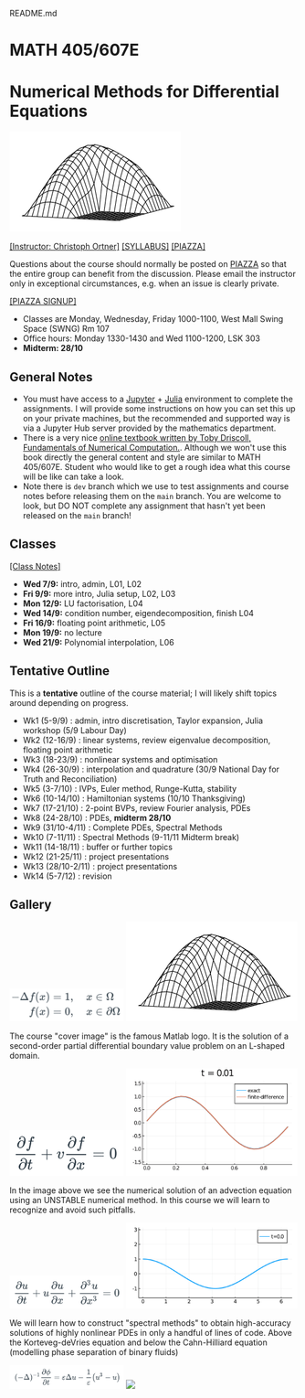 README.md
# MATH 405/607E
# Numerical Methods for Differential Equations

<img src="files/Lshape.png" alt="banner" width="300"/>

[[Instructor: Christoph Ortner]](http://www.math.ubc.ca/~ortner/)
[[SYLLABUS]](files/syllabus-math405-2022.pdf)
[[PIAZZA]](https://canvas.ubc.ca/courses/103731/external_tools/201?display=borderless)

Questions about the course should normally be posted on [PIAZZA](https://canvas.ubc.ca/courses/103731/external_tools/201?display=borderless) so that the entire group can benefit from the discussion. Please email the instructor only in exceptional circumstances, e.g. when an issue is clearly private. 

[[PIAZZA SIGNUP]](https://piazza.com/ubc.ca/winterterm12022/math4051012022w1)

* Classes are Monday, Wednesday, Friday 1000-1100, West Mall Swing Space  (SWNG) Rm 107  
* Office hours: Monday 1330-1430 and Wed 1100-1200, LSK 303 
* **Midterm: 28/10**

## General Notes 

* You must have access to a [Jupyter](https://jupyter.org) + [Julia](https://julialang.org) environment to complete the assignments. I will provide some instructions on how you can set this up on your private machines, but the recommended and supported way is via a Jupyter Hub server provided by the mathematics department.
* There is a very nice [online textbook written by Toby Driscoll, Fundamentals of Numerical Computation.](https://fncbook.github.io/fnc/frontmatter.html). Although we won't use this book directly the general content and style are similar to MATH 405/607E. Student who would like to get a rough idea what this course will be like can take a look.
* Note there is `dev` branch which we use to test assignments and course notes before releasing them on the `main` branch. You are welcome to look, but DO NOT complete any assignment that hasn't yet been released on the `main` branch!

## Classes

[[Class Notes]](https://notability.com/n/8CcwbmTS3m9B2w6v6dQ~1)


- **Wed 7/9:** intro, admin,  L01, L02
- **Fri 9/9:** more intro, Julia setup, L02, L03 
- **Mon 12/9:** LU factorisation, L04 
- **Wed 14/9:** condition number, eigendecomposition, finish L04
- **Fri 16/9:** floating point arithmetic, L05 
- **Mon 19/9:** no lecture 
- **Wed 21/9:** Polynomial interpolation, L06 

## Tentative Outline 

This is a **tentative** outline of the course material; I will likely shift topics around depending on progress.

* Wk1 (5-9/9) : admin, intro discretisation, Taylor expansion, Julia workshop (5/9 Labour Day)
* Wk2 (12-16/9) : linear systems, review eigenvalue decomposition, floating point arithmetic
* Wk3 (18-23/9) : nonlinear systems and optimisation
* Wk4 (26-30/9) : interpolation and quadrature (30/9 National Day for Truth and Reconciliation)
* Wk5 (3-7/10) : IVPs, Euler method, Runge-Kutta, stability
* Wk6 (10-14/10) : Hamiltonian systems  (10/10 Thanksgiving)
* Wk7 (17-21/10) : 2-point BVPs, review Fourier analysis, PDEs
* Wk8 (24-28/10) : PDEs, **midterm 28/10**
* Wk9 (31/10-4/11) : Complete PDEs, Spectral Methods
* Wk10 (7-11/11) : Spectral Methods (9-11/11 Midterm break)
* Wk11 (14-18/11) : buffer or further topics
* Wk12 (21-25/11) : project presentations
* Wk13 (28/10-2/11) : project presentations
* Wk14 (5-7/12) : revision

## Gallery 

<img src="files/Lshape_formula.png" width="200" />
<img src="files/Lshape.png" width="300" />

The course "cover image" is the famous Matlab logo. It is the solution of a second-order partial differential boundary value problem on an L-shaped domain.

<img src="files/advection_formula.png" width="200" />
<img src="files/advection.gif" width="300" />

In the image above we see the numerical solution of an advection equation using an UNSTABLE numerical method. In this course we will learn to recognize and avoid such pitfalls.

<img src="files/kdv_formula.png" width="200" />
<img src="files/kdv.gif" width="300" />

We will learn how to construct "spectral methods" to obtain high-accuracy solutions of highly nonlinear PDEs in only a handful of lines of code. Above the Korteveg-deVries equation and below the Cahn-Hilliard equation (modelling phase separation of binary fluids)

<img src="files/cahnhilliard_formula.png" width="200" />
<img src="files/cahnhilliard.gif" width="300" />


<!-- #### Preview 

In our first or second class I will give you a rapid overview to the kind of topics, problems and challenges that we will address in this course (we will of course revisit all of these topic in later classes). Draft notes for the class are here: [[L02-Preview-2ptBVP.ipynb]](notes/L02-Preview-2ptBVP.ipynb). -->

<!-- 
#### Tue 8 Sep 2020

No lecture due to Imagine Day.

#### Thu 10 Sep 2020

- [L01-Introduction.ipynb](notes/L01-Introduction.ipynb) : introduction and motivation for the course
- [L02-Preview-2ptBVP.ipynb](notes/L02-Preview-2ptBVP.ipynb) : finite difference approximation of a 2-point boundary value problem, this provides a rapid overview of several concepts we will study in more detail throughout the course
- Recorded Lecture R01 Error Estimate for the 2-point BVP: [[pdf]](https://www.dropbox.com/s/r3ggku6pei6jyv6/R01-ErrorAnalysis-2ptbvp.pdf?dl=0), [[mov]](https://www.dropbox.com/s/siu1avr9373zkmc/R01-ErrorAnalysis2ptbvp.mov?dl=0), [[m4v]](https://www.dropbox.com/s/wysjmuavxr5tsjx/R01-ErrorAnalysis2ptbvp.m4v?dl=0) -->

<!-- 
#### Tue 15 Sep 2020

 - [L03-LinearSystems.ipynb](notes/L03-LinearSystems.ipynb) : Numerical solution of linear systems, LU factorisation, review of eigendecomposition
 - [WS01-WS01-Installing-Julia.ipynb](notes/WS01-Installing-Julia.ipynb) : setup of the computational infrastructure
 - Recorded lecture R02 on hermitian matrices: [[pdf]](https://www.dropbox.com/s/vw8gl5ylh7cjlji/R02-HermitianMatrices.pdf?dl=0), [[mov]](https://www.dropbox.com/s/ejuw0uteq8g1oik/R02-HermitianMatrices.mov?dl=0), [[m4v]](https://www.dropbox.com/s/fo1tijjubetp8xb/R02-HermitianMatrices.m4v?dl=0)
 - [Live Lecture](https://www.dropbox.com/s/udkht0ad8hpikm3/LL-15Sep.mp4?dl=0)
 - [S01-assignments](https://www.dropbox.com/s/7l0kabfmry4b3m4/S01-assignments.mp4?dl=0) (Additional Recording on How to Complete Assignments)

#### Thu 17 Sep
 - Complete linear systems (eigen decomposition) but you are welcome to read this also on your own; cf. L03
 - The remaining time will be used as an office hour to finalize everybody's setup. If you don't yet have a working setup then please come to this session.
 - [S02-Eigendecomposition](https://www.dropbox.com/s/n2k6vssyn8j0ht2/S02-Eigendecomposition.mp4?dl=0)

#### Tue 22 Sep
 - [L04-Nonlinear-Systems.ipynb](notes/L04-Nonlinear-Systems.ipynb) : Iterative solution of nonlinear equations and systems, Newton, bisection, fixed point iterations.
 - [Live Recording](https://www.dropbox.com/s/qjz0kl3r5pd5v2b/LL-22Sep.mp4?dl=0)
 - Recorded lecture on Newton's method: [[pdf]](https://www.dropbox.com/s/rprve1vekl3jnz0/R03-NewtonMethod.pdf?dl=0), [[mov]](https://www.dropbox.com/s/4ewsg8bemfa2kcp/R03-NewtonMethod.mov?dl=0), [[m4v]](https://www.dropbox.com/s/i8ss4onb06zhbn4/R03-NewtonMethod.m4v?dl=0)
 - The remaining time will be used to discuss miniprojects.

#### Thu 24 Sep
 - Miniproject: C. Ortner - The standard model of Floating Point Arithmetic
 - Miniproject 1 - Group-0 Miniproject - Linear Least Squares and the QR factoriation
 - [Live Recording](https://www.dropbox.com/s/hbcluky2im2np2g/LL-24Sep.mp4?dl=0)

#### Tue 29 Sep
 - [L05-Interpolation-Quadrature.ipynb](notes/L05-Interpolation-Quadrature.ipynb)
 - Recorded Lecture on Weierstrass Approximation Theorem: [[pdf]](https://www.dropbox.com/s/7da4fxrywh2st6r/R04-WeierstrassApxThm.pdf?dl=0), [[mov]](https://www.dropbox.com/s/3q3g1tu6vxgsolu/R04-WeierstrassApxThm.mov?dl=0), [[m4v]](https://www.dropbox.com/s/oq3pohooiz8ko8c/R04-WeierstrassApxThm.m4v?dl=0)
 - [Live Recording](https://www.dropbox.com/s/j3ybkoqb4lx3pvk/LL-29Sep.mp4?dl=0)

#### Thu 1 Oct
 - Miniproject-1 Group-1: Thomas Algorithm
 - Complete [L05-Interpolation-Quadrature.ipynb](notes/L05-Interpolation-Quadrature.ipynb)
 - [Live Recording](https://www.dropbox.com/s/gysgg2gjcokyfbd/LL-01Oct.mp4?dl=0)

### Tue 6 Oct
 - [L06-IVPs.ipynb](notes/L06-IVPs.ipynb) - Numerical solution of ODEs
 - [Live Recording](https://www.dropbox.com/s/l1bls0vf3u2hrxx/LL-06Oct.mp4?dl=0)
 - Recorded lecture R05-GronwallInequalities: [[pdf]](https://www.dropbox.com/s/bz4qria0ip7r4aw/R05-GronwallInequalities.pdf?dl=0), [[mov]](https://www.dropbox.com/s/hneh3ukds4y3sj2/R05-GronwallInequalities.mov?dl=0), [[m4v]](https://www.dropbox.com/s/totdq2rpikhco36/R05-GronwallInequalities.m4v?dl=0)

### Thu 8 Oct
 - Miniproject 1 Group 2 : Steepest descent method
 - Miniproject 1 Group 3 : Nonlinear Least squares
 - [Live Recording](https://www.dropbox.com/s/km2i60203h22su2/LL-08Oct.mp4?dl=0)

### Tue 13 Oct
 - Stability, stiff equations, implicit numerical integrators
 - [L07-L07-IVPs-Stability.ipynb](notes/L07-IVPs-Stability.ipynb)
 - [Live Recording](https://www.dropbox.com/s/dfgll2cwe3878k0/LL-13Oct.mp4?dl=0)

### Thu 15 Oct
 - Miniproject 1 Group 4 : Brent's method
 - Miniproject 1 Group 5 : B-splines
 - [Live Recording](https://www.dropbox.com/s/em09jo0pos7ol9m/LL-15Oct.mp4?dl=0)

### Tue 20 Oct
 - structure preserving numerical integrators: Hamiltonian systems
 - [L08-IVPs-Hamiltonian.ipynb](notes/L08-IVPs-Hamiltonian.ipynb)
 - [Live Recording](https://www.dropbox.com/s/116c6pentcrb486/LL-20Oct.mp4?dl=0)

### Thu 22 Oct
 - [Live Recording](https://www.dropbox.com/s/c3lhppi6f76q4jj/LL-22Oct.mp4?dl=0)
 - Miniproject 1 Group 6 : Compensated summation
 - Miniproject 1 Group 7 : Adaptive Quadrature


### Preparatory reading for PDEs
 - Please Review [L02-Preview-2ptBVP.ipynb](notes/L02-Preview-2ptBVP.ipynb)
 - Recorded lecture R06 on Fourier Analysis: [[pdf]](https://www.dropbox.com/s/im8jqyyyx3lto20/R06-FourierAnalysis.pdf?dl=0) [[mov]](https://www.dropbox.com/s/c5cyj9q7tydfhcv/R06-FourierAnalysis.mov?dl=0) [[m4v]](https://www.dropbox.com/s/t0asyp2jxqgj8ph/R06-FourierAnalysis.m4v?dl=0)
 - If you'd like to dive deeper into this topic I recommend e.g. [Chapter 2](https://people.maths.ox.ac.uk/trefethen/2all.pdf) from Nick Trefethen's lecture notes.

### Tue 27 Oct
 - [L09-PDEs-Diffusion](notes/L09-PDE-Diffusion.ipynb)
 - [Live Recording](https://www.dropbox.com/s/kz6n0g9vl2tj804/LL-27Oct.mp4?dl=0)

### Thu 29 Oct
 - Miniproject 1 Group 8 : Introduction to Multi-step methods
 - Miniproject 1 Group 9 : Adaptive ODE Solvers
 - [Live Recording](https://www.dropbox.com/s/1espj2g2076izez/LL-29Oct.mp4?dl=0)

### Tue 3 Nov
 - [L10-PDEs-Advection](notes/L10-PDE-Advection.ipynb)
 - [Live Recording](https://www.dropbox.com/s/cufecn7fxggo9k2/LL-03Nov.mp4?dl=0)

### Thu 5 Nov 
 - Project 2 - Group 1: QR Algorithm for Eigenvalue Problems
 - [Live Recording](https://www.dropbox.com/s/znrt5eqjt9re8yp/LL-05Nov.mp4?dl=0)

### Tue 10 Nov
 - [L11-SpectralMethods-Approximation](notes/L11-SpectralMethods-Approximation.ipynb)
 - Recorded Lecture on Paley Wiener Theorems: [[pdf]](https://www.dropbox.com/s/yhot3194h9yojd1/R07-PaleyWienerTheorem.pdf?dl=0) [[mov]](https://www.dropbox.com/s/6ecozbehn8300tw/R07-PaleyWienerTheorem.mov?dl=0) [[m4v]](https://www.dropbox.com/s/i2zpre79kgg9jdo/R07-PaleyWienerTheorems.m4v?dl=0)
 - [Live Recording](https://www.dropbox.com/s/p3ihc1vc2qccz7d/LL-10Nov.mp4?dl=0) [[PDF]](https://www.dropbox.com/s/tjvmu8xddnukuv1/LL-10Nov-SpectralMethods-Approx.pdf?dl=0)

### Thu 12 Nov 
  - Miniproject 2 - Group 2 : Symplectic Integrators 
  - Miniproject 2 - Grad-Students : SDEs 
  - [Live Recording](https://www.dropbox.com/s/dxb9yfex24iif7f/LL-12Nov.mp4?dl=0)

### Tue 17 Nov
  - [L12-SpectralMethods-PDE](notes/L12-SpectralMethods-BVPs.ipynb)
  - [Live Recording](https://www.dropbox.com/s/y1sqjjzdtuub7ds/LL-17Nov.mp4?dl=0) [[PDF]](https://www.dropbox.com/s/g3woy9pkqusycpk/LL-17Nov-SpectralMethods-PDEs.pdf?dl=0)

### Thu 19 Nov
  - Project 2 - Lax-Wendroff Scheme
  - [Live Recording](https://www.dropbox.com/s/sjnaci6zuswz7o3/LL-19Nov.mp4?dl=0)

### Preparatory Reading for Fast Solvers / General Interest
 - Implementation of finite-difference laplace operator in 2D, 3D, ...
 - [WS03-FDiff2D](notes/WS03-FDiff2D.ipynb)

### Tue 24 Nov 
  - [L13-LargeLinearSystems](notes/L13-LargeLinearSystems.ipynb)
  - [Live Recording](https://www.dropbox.com/s/sgbiif5d4mdwomn/LL-24Nov.mp4?dl=0)
  - R08-Preconditioning: [[pdf]](https://www.dropbox.com/s/b6rvlaz88fsrjdl/R08-Preconditioning.pdf?dl=0 [[mp4]](https://www.dropbox.com/s/zk6apsj8i9m99ib/R08-Preconditioning.mp4?dl=0)
  - Further reading: Finite Elements and Fast Iterative Solvers, Howard Elman, David Silvester, and Andy Wathen; [[html]](https://global.oup.com/academic/product/finite-elements-and-fast-iterative-solvers-9780199678808?cc=us&lang=en&#)

### Thu 26 Nov
  - Project 2 groups 5 and 6: Nonlinear conservation laws, Fast Fourier Transform

### Tue 1 Dec
  - Guest lecture by Tony Wong on the Closest Point Method 

### Thu 3 Dec 
  - Project 2 groups 7 and 8: tbc -->
